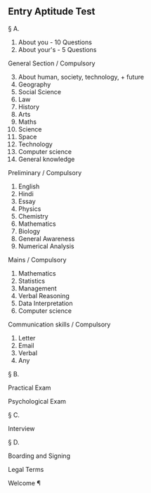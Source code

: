 ## Entry Aptitude Test

§ A. 

1. About you - 10 Questions
2. About your's - 5 Questions

General Section / Compulsory

3. About human, society, technology, + future
4. Geography
5. Social Science
6. Law
7. History
8. Arts
9. Maths
10. Science
11. Space
12. Technology
13. Computer science
14. General knowledge

Preliminary / Compulsory

1. English
2. Hindi
3. Essay
4. Physics
5. Chemistry
6. Mathematics
7. Biology
8. General Awareness
9. Numerical Analysis

Mains / Compulsory

1. Mathematics
2. Statistics
3. Management
4. Verbal Reasoning
5. Data Interpretation
6. Computer science

Communication skills / Compulsory
1. Letter
2. Email
3. Verbal
4. Any

§ B. 

Practical Exam

Psychological Exam

§ C. 

Interview

§ D. 

Boarding and Signing

Legal Terms

Welcome ¶
